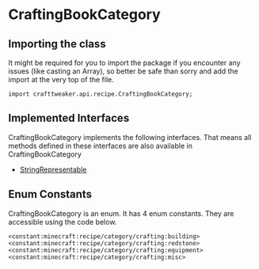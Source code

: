 # CraftingBookCategory

## Importing the class

It might be required for you to import the package if you encounter any issues (like casting an Array), so better be safe than sorry and add the import at the very top of the file.
```zenscript
import crafttweaker.api.recipe.CraftingBookCategory;
```


## Implemented Interfaces
CraftingBookCategory implements the following interfaces. That means all methods defined in these interfaces are also available in CraftingBookCategory

- [StringRepresentable](/vanilla/api/util/StringRepresentable)

## Enum Constants

CraftingBookCategory is an enum. It has 4 enum constants. They are accessible using the code below.

```zenscript
<constant:minecraft:recipe/category/crafting:building>
<constant:minecraft:recipe/category/crafting:redstone>
<constant:minecraft:recipe/category/crafting:equipment>
<constant:minecraft:recipe/category/crafting:misc>
```
